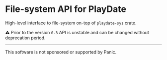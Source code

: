 # File-system API for PlayDate

High-level interface to file-system on-top of `playdate-sys` crate.

⚠️ Prior to the version `0.3` API is unstable and can be changed without deprecation period.




- - -

This software is not sponsored or supported by Panic.

